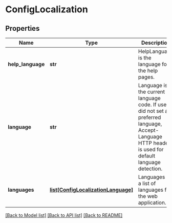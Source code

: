 # ConfigLocalization

## Properties
Name | Type | Description | Notes
------------ | ------------- | ------------- | -------------
**help_language** | **str** | HelpLanguage is the language for the help pages. | 
**language** | **str** | Language is the current language code. If user did not set a preferred language, Accept-Language HTTP header is used for default language detection. | 
**languages** | [**list[ConfigLocalizationLanguage]**](ConfigLocalizationLanguage.md) | Languages is a list of languages for the web application. | 

[[Back to Model list]](../README.md#documentation-for-models) [[Back to API list]](../README.md#documentation-for-api-endpoints) [[Back to README]](../README.md)

